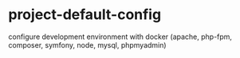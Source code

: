 # project-default-config
 configure development environment with docker (apache, php-fpm, composer, symfony, node, mysql, phpmyadmin)
